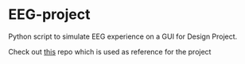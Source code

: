 # EEG-project

Python script to simulate EEG experience on a GUI for Design Project.

Check out [this](https://github.com/harishnkr/Low-Cost-EEG-Based-BCI) repo which is used as reference for the project
